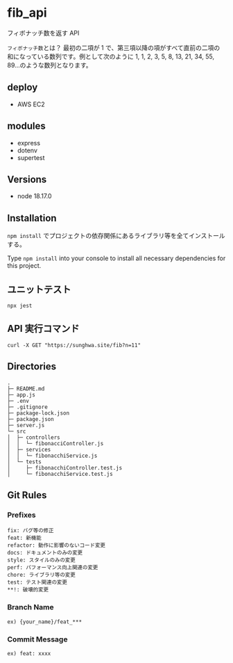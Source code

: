 # fib_api

フィボナッチ数を返す API

`フィボナッチ数`とは？
最初の二項が 1 で、第三項以降の項がすべて直前の二項の和になっている数列です。例として次のように 1, 1, 2, 3, 5, 8, 13, 21, 34, 55, 89…のような数列となります。

## deploy
-   AWS EC2

## modules

-   express
-   dotenv
-   supertest

## Versions

-   node 18.17.0

## Installation

`npm install` でプロジェクトの依存関係にあるライブラリ等を全てインストールする。

Type `npm install` into your console to install all necessary dependencies for this project.

## ユニットテスト

```
npx jest
```

## API 実行コマンド

```
curl -X GET "https://sunghwa.site/fib?n=11"
```

## Directories

```
.
├─ README.md
├─ app.js
├─ .env
├─ .gitignore
├─ package-lock.json
├─ package.json
├─ server.js
└─ src
│  ├─ controllers
│  │  └─ fibonacciController.js
│  ├─ services
│  │  └─ fibonacchiService.js
│  └─ tests
│     ├─ fibonacchiController.test.js
│     └─ fibonacchiService.test.js

```

## Git Rules

### Prefixes

```
fix: バグ等の修正
feat: 新機能
refactor: 動作に影響のないコード変更
docs: ドキュメントのみの変更
style: スタイルのみの変更
perf: パフォーマンス向上関連の変更
chore: ライブラリ等の変更
test: テスト関連の変更
**!: 破壊的変更
```

### Branch Name

```
ex) {your_name}/feat_***
```

### Commit Message

```
ex) feat: xxxx
```

